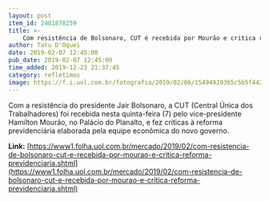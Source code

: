 ```yaml
---
layout: post
item_id: 2481878259
title: >-
    Com resistência de Bolsonaro, CUT é recebida por Mourão e critica reforma previdenciária
author: Tatu D'Oquei
date: 2019-02-07 12:45:00
pub_date: 2019-02-07 12:45:00
time_added: 2019-12-23 21:37:45
category: refletimos
image: https://f.i.uol.com.br/fotografia/2019/02/06/15494920365c5b5f4426c40_1549492036_3x2_rt.jpg
---
```


Com a resistência do presidente Jair Bolsonaro, a CUT (Central Única dos Trabalhadores) foi recebida nesta quinta-feira (7) pelo vice-presidente Hamilton Mourão, no Palácio do Planalto, e fez críticas à reforma previdenciária elaborada pela equipe econômica do novo governo.

**Link:** [https://www1.folha.uol.com.br/mercado/2019/02/com-resistencia-de-bolsonaro-cut-e-recebida-por-mourao-e-critica-reforma-previdenciaria.shtml](https://www1.folha.uol.com.br/mercado/2019/02/com-resistencia-de-bolsonaro-cut-e-recebida-por-mourao-e-critica-reforma-previdenciaria.shtml)

